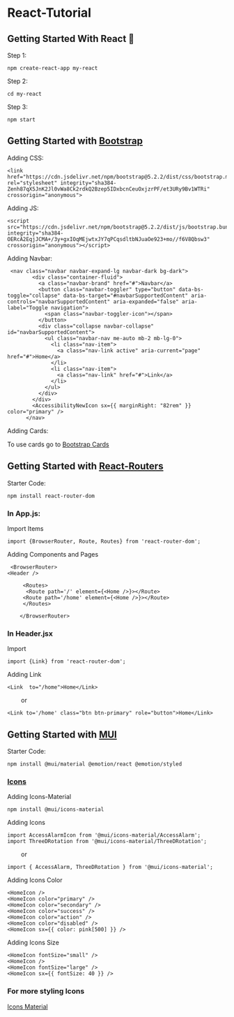 # React-Tutorial
<picture>
<source media ="(https://www.freecodecamp.org/news/content/images/2021/06/Ekran-Resmi-2019-11-18-18.08.13.png)">
</picture>

## Getting Started With React 👾
Step 1:
```
npm create-react-app my-react
```

Step 2:
```
cd my-react
```

Step 3:
```
npm start
```

## Getting Started with [Bootstrap](https://getbootstrap.com/docs/5.2/getting-started/introduction/)
Adding CSS:
```
<link href="https://cdn.jsdelivr.net/npm/bootstrap@5.2.2/dist/css/bootstrap.min.css" rel="stylesheet" integrity="sha384-Zenh87qX5JnK2Jl0vWa8Ck2rdkQ2Bzep5IDxbcnCeuOxjzrPF/et3URy9Bv1WTRi" crossorigin="anonymous">
```

Adding JS:
```
<script src="https://cdn.jsdelivr.net/npm/bootstrap@5.2.2/dist/js/bootstrap.bundle.min.js" integrity="sha384-OERcA2EqjJCMA+/3y+gxIOqMEjwtxJY7qPCqsdltbNJuaOe923+mo//f6V8Qbsw3" crossorigin="anonymous"></script>
```

Adding Navbar:
```
 <nav class="navbar navbar-expand-lg navbar-dark bg-dark">
        <div class="container-fluid">
          <a class="navbar-brand" href="#">Navbar</a>
          <button class="navbar-toggler" type="button" data-bs-toggle="collapse" data-bs-target="#navbarSupportedContent" aria-controls="navbarSupportedContent" aria-expanded="false" aria-label="Toggle navigation">
            <span class="navbar-toggler-icon"></span>
          </button>
          <div class="collapse navbar-collapse" id="navbarSupportedContent">
            <ul class="navbar-nav me-auto mb-2 mb-lg-0">
              <li class="nav-item">
                <a class="nav-link active" aria-current="page" href="#">Home</a>
              </li>
              <li class="nav-item">
                <a class="nav-link" href="#">Link</a>
              </li>
            </ul>
          </div>
        </div>
        <AccessibilityNewIcon sx={{ marginRight: "82rem" }} color="primary" />
      </nav>
```

Adding Cards:

To use cards go to [Bootstrap Cards](https://getbootstrap.com/docs/5.2/components/card/)

## Getting Started with [React-Routers](https://reactrouter.com/en/main/start/tutorial)
Starter Code:
```
npm install react-router-dom
```

### In App.js:
Import Items
```
import {BrowserRouter, Route, Routes} from 'react-router-dom';
```

Adding Components and Pages
```
 <BrowserRouter>
<Header />   

     <Routes>
      <Route path='/' element={<Home />}></Route>
     <Route path='/home' element={<Home />}></Route>
     </Routes>
   
    </BrowserRouter>
```

### In Header.jsx
Import
```
import {Link} from 'react-router-dom';
```

Adding Link
```
<Link  to="/home">Home</Link>
```
        or
```
<Link to='/home' class="btn btn-primary" role="button">Home</Link>
```


## Getting Started with [MUI](https://mui.com/)
Starter Code:
```
npm install @mui/material @emotion/react @emotion/styled
```

### [Icons](https://mui.com/material-ui/material-icons/)

Adding Icons-Material
```
npm install @mui/icons-material
```

Adding Icons

```
import AccessAlarmIcon from '@mui/icons-material/AccessAlarm';
import ThreeDRotation from '@mui/icons-material/ThreeDRotation';
```
        or
```
import { AccessAlarm, ThreeDRotation } from '@mui/icons-material';
```

Adding Icons Color
```
<HomeIcon />
<HomeIcon color="primary" />
<HomeIcon color="secondary" />
<HomeIcon color="success" />
<HomeIcon color="action" />
<HomeIcon color="disabled" />
<HomeIcon sx={{ color: pink[500] }} />
```

Adding Icons Size
```
<HomeIcon fontSize="small" />
<HomeIcon />
<HomeIcon fontSize="large" />
<HomeIcon sx={{ fontSize: 40 }} />
```

### For more styling Icons 
[Icons Material](https://mui.com/material-ui/icons/)








